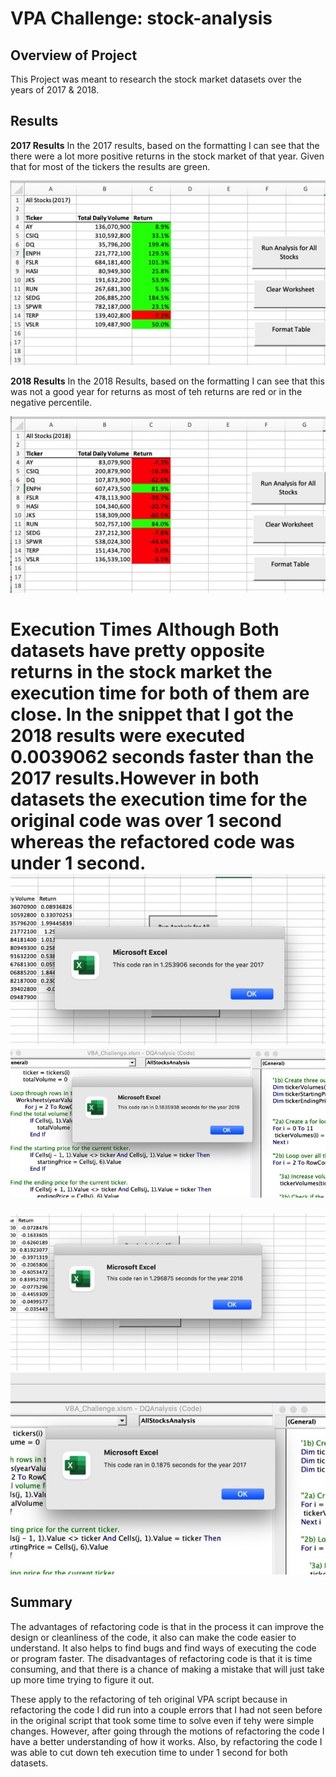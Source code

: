 # VPA Challenge: stock-analysis

## Overview of Project
This Project was meant to research the stock market datasets over the years of 2017 & 2018.

## Results

**2017 Results**
In the 2017 results, based on the formatting I can see that the there were a lot more positive returns in the stock market of that year. Given that for most of the tickers the results are green.

![Table](https://github.com/tianiedwards98/stock-analysis/blob/main/resources/Image%2010-19-22%20at%204.33%20PM%202.jpeg?raw=true)

**2018 Results**
In the 2018 Results, based on the formatting I can see that this was not a good year for returns as most of teh returns are red or in the negative percentile.

![Table](https://github.com/tianiedwards98/stock-analysis/blob/main/resources/Image%2010-19-22%20at%204.34%20PM.jpeg?raw=true)

**Execution Times**
Although Both datasets have pretty opposite returns in the stock market the execution time for both of them are close. In the snippet that I got the 2018 results were executed 0.0039062 seconds faster than the 2017 results.However in both datasets the execution time for the original code was over 1 second whereas the refactored code was under 1 second.
![Picture](https://github.com/tianiedwards98/stock-analysis/blob/main/resources/Image%2010-20-22%20at%205.44%20PM.jpeg?raw=true)
![Picture](https://github.com/tianiedwards98/stock-analysis/blob/main/resources/Image%2010-19-22%20at%204.33%20PM.jpeg?raw=true)
=============================
![Picture](https://github.com/tianiedwards98/stock-analysis/blob/main/resources/Image%2010-20-22%20at%205.45%20PM.jpeg?raw=true)
![Picture](https://github.com/tianiedwards98/stock-analysis/blob/main/resources/Image%2010-19-22%20at%204.35%20PM.jpeg?raw=true)

## Summary
The advantages of refactoring code is that in the process it can improve the design or cleanliness of the code, it also can make the code easier to understand. It also helps to find bugs and find ways of executing the code or program faster. The disadvantages of refactoring code is that it is time consuming, and that there is a chance of making a mistake that will just take up more time trying to figure it out.

These apply to the refactoring of teh original VPA script because in refactoring the code I did run into a couple errors that I had not seen before in the original script that took some time to solve even if tehy were simple changes. However, after going through the motions of refactoring the code I have a better understanding of how it works. Also, by refactoring the code I was able to cut down teh execution time to under 1 second for both datasets.
